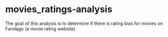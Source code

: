 # movies_ratings-analysis
The goal of this analysis is to determine if there is rating bias for movies  on Fandago (a movie rating website)
